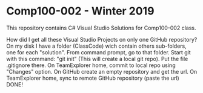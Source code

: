 # Comp100-002 - Winter 2019

This repository contains C# Visual Studio Solutions for Comp100-002 class.

How did I get all these Visual Studio Projects on only one GitHub repository?
  On my disk I have a folder (ClassCode) wich contain others sub-folders, one for each "solution".
  From command prompt, go to that folder.
  Start git with this command: "git init" (This will create a local git repo).
  Put the file .gitignore there.
  On TeamExplorer home, commit to local repo using "Changes" option.
  On GitHub create an empty repository and get the url.
  On TeamExplorer home, sync to remote GitHub repository (paste the url)
  DONE!
